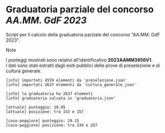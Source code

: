 # Graduatoria parziale del concorso *AA.MM. GdF 2023*

Script per il calcolo della graduatoria parziale del concorso "AA.MM. GdF 2023".

> [!NOTE]
> I punteggi mostrati sono relativi all'identificativo **2023AAMM3856V1**.\
> I dati sono stati estratti dagli esiti pubblici delle prove di preselezione e
> di cultura generale.

```
[info] importati 4559 elementi da 'preselezione.json'
[info] importati 2637 elementi da 'cultura_generale.json'

[info] la graduatoria ha 2637 elementi
[info] graduatoria salvata in 'graduatoria.json'

[attuale] punteggio: 18.95
[attuale] posizione: tra 153 e 157

[caso-peggiore] punteggio: 29.15
[caso-peggiore] posizione: tra 234 e 257
```
